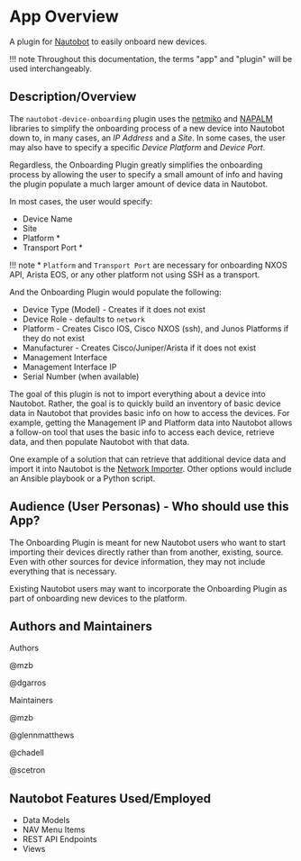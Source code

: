 # App Overview

A plugin for [Nautobot](https://github.com/nautobot/nautobot) to easily onboard new devices.

!!! note
    Throughout this documentation, the terms "app" and "plugin" will be used interchangeably.

## Description/Overview

The `nautobot-device-onboarding` plugin uses the [netmiko](https://github.com/ktbyers/netmiko) and [NAPALM](https://napalm.readthedocs.io/en/latest/) libraries to simplify the onboarding process of a new device into Nautobot down to, in many cases, an *IP Address* and a *Site*. In some cases, the user may also have to specify a specific *Device Platform* and *Device Port*.

Regardless, the Onboarding Plugin greatly simplifies the onboarding process by allowing the user to specify a small amount of info and having the plugin populate a much larger amount of device data in Nautobot.

In most cases, the user would specify:

- Device Name
- Site
- Platform *
- Transport Port *

!!! note
    * `Platform` and `Transport Port` are necessary for onboarding NXOS API, Arista EOS, or any other platform not using SSH as a transport.

And the Onboarding Plugin would populate the following:

- Device Type (Model) - Creates if it does not exist
- Device Role - defaults to `network`
- Platform - Creates Cisco IOS, Cisco NXOS (ssh), and Junos Platforms if they do not exist
- Manufacturer - Creates Cisco/Juniper/Arista if it does not exist
- Management Interface
- Management Interface IP
- Serial Number (when available)

The goal of this plugin is not to import everything about a device into Nautobot. Rather, the goal is to quickly build an inventory of basic device data in Nautobot that provides basic info on how to access the devices.
For example, getting the Management IP and Platform data into Nautobot allows a follow-on tool that uses the basic info to access each device, retrieve data, and then populate Nautobot with that data.

One example of a solution that can retrieve that additional device data and import it into Nautobot is the [Network Importer](https://github.com/networktocode/network-importer). Other options would include an Ansible playbook or a Python script.

## Audience (User Personas) - Who should use this App?

The Onboarding Plugin is meant for new Nautobot users who want to start importing their devices directly rather than from another, existing, source. Even with other sources for device information, they may not include everything that is necessary.

Existing Nautobot users may want to incorporate the Onboarding Plugin as part of onboarding new devices to the platform.

## Authors and Maintainers

Authors

@mzb

@dgarros

Maintainers

@mzb

@glennmatthews

@chadell

@scetron

## Nautobot Features Used/Employed

- Data Models
- NAV Menu Items
- REST API Endpoints
- Views
